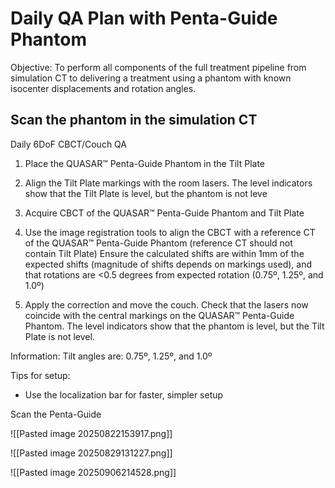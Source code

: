 # Daily QA Plan with Penta-Guide Phantom

Objective: To perform all components of the full treatment pipeline from simulation CT to delivering a treatment using a phantom with known isocenter displacements and rotation angles. 


## Scan the phantom in the simulation CT


Daily 6DoF CBCT/Couch QA

1. Place the QUASAR™ Penta-Guide Phantom in the Tilt Plate
2.  Align the Tilt Plate markings with the room lasers. The level indicators show that the Tilt Plate is level, but the phantom is not leve
3. Acquire CBCT of the QUASAR™ Penta-Guide Phantom and Tilt Plate 

4. Use the image registration tools to align the CBCT with a reference CT of the QUASAR™ Penta-Guide Phantom (reference CT should not contain Tilt Plate) Ensure the calculated shifts are within 1mm of the expected shifts (magnitude of shifts depends on markings used), and that rotations are <0.5 degrees from expected rotation (0.75º, 1.25º, and 1.0º)
5. Apply the correction and move the couch. Check that the lasers now coincide with the central markings on the QUASAR™ Penta-Guide Phantom. The level indicators show that the phantom is level, but the Tilt Plate is not level.



Information: Tilt angles are: 0.75º, 1.25º, and 1.0º 


Tips for setup:
- Use the localization bar for faster, simpler setup

Scan the Penta-Guide

![[Pasted image 20250822153917.png]]



![[Pasted image 20250829131227.png]]





![[Pasted image 20250906214528.png]]